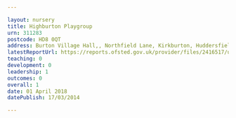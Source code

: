 ```yaml
---

layout: nursery
title: Highburton Playgroup
urn: 311283
postcode: HD8 0QT
address: Burton Village Hall,, Northfield Lane, Kirkburton, Huddersfield, HD8 0QT
latestReportUrl: https://reports.ofsted.gov.uk/provider/files/2416517/urn/311283.pdf
teaching: 0
development: 0
leadership: 1
outcomes: 0
overall: 1
date: 01 April 2018 
datePublish: 17/03/2014

---
```

